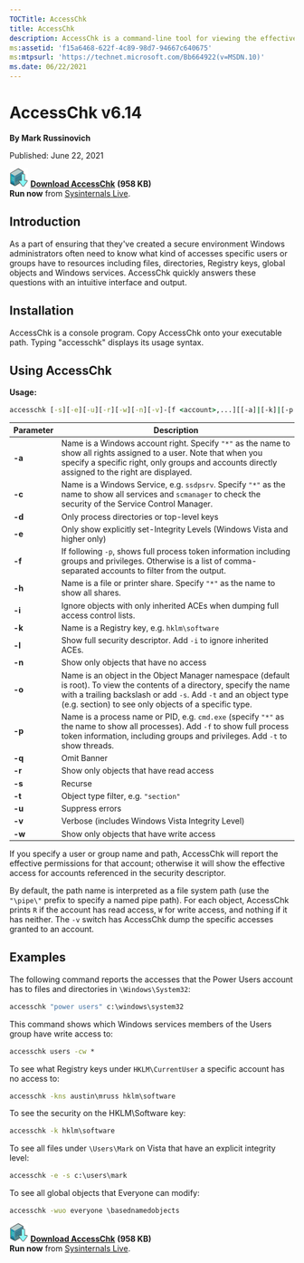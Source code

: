 ```yaml
---
TOCTitle: AccessChk 
title: AccessChk
description: AccessChk is a command-line tool for viewing the effective permissions on files, registry keys, services, processes, kernel objects, and more.
ms:assetid: 'f15a6468-622f-4c89-98d7-94667c640675' 
ms:mtpsurl: 'https://technet.microsoft.com/Bb664922(v=MSDN.10)' 
ms.date: 06/22/2021
---
```


# AccessChk v6.14

**By Mark Russinovich**

Published: June 22, 2021

[![Download](media/shared/download_sm.png)](https://download.sysinternals.com/files/AccessChk.zip)  [**Download AccessChk**](https://download.sysinternals.com/files/AccessChk.zip) **(958 KB)**  
**Run now** from [Sysinternals Live](https://live.sysinternals.com/accesschk.exe).

## Introduction

As a part of ensuring that they've created a secure environment Windows
administrators often need to know what kind of accesses specific users
or groups have to resources including files, directories, Registry keys,
global objects and Windows services. AccessChk quickly answers these
questions with an intuitive interface and output.

## Installation

AccessChk is a console program. Copy AccessChk onto your executable
path. Typing "accesschk" displays its usage syntax.

## Using AccessChk

**Usage:**

```cmd
accesschk [-s][-e][-u][-r][-w][-n][-v]-[f <account>,...][[-a]|[-k]|[-p [-f] [-t]]|[-h][-o [-t <object type>]][-c]|[-d]] [[-l [-i]]|[username]] <file, directory, registry key, process, service, object>
```

|Parameter  |Description  |
|---------|---------|
|  **-a** |  Name is a Windows account right. Specify `"*"` as the name to show all rights assigned to a user. Note that when you specify a specific right, only groups and accounts directly assigned to the right are displayed.|
|  **-c** |  Name is a Windows Service, e.g. `ssdpsrv`. Specify `"*"` as the name to show all services and `scmanager` to check the security of the Service Control Manager.|
|  **-d** |  Only process directories or top-level keys|
|  **-e** |  Only show explicitly set-Integrity Levels (Windows Vista and higher only)|
|  **-f** |  If following `-p`, shows full process token information including groups and privileges. Otherwise is a list of comma-separated accounts to filter from the output.|
|  **-h** |  Name is a file or printer share. Specify `"*"` as the name to show all shares.|
|  **-i** |  Ignore objects with only inherited ACEs when dumping full access control lists.|
|  **-k** |  Name is a Registry key, e.g. `hklm\software`|
|  **-l** |  Show full security descriptor. Add `-i` to ignore inherited ACEs.|
|  **-n** |  Show only objects that have no access|
|  **-o** |  Name is an object in the Object Manager namespace (default is root). To view the contents of a directory, specify the name with a trailing backslash or add `-s`. Add `-t` and an object type (e.g. section) to see only objects of a specific type.|
|  **-p** |  Name is a process name or PID, e.g. `cmd.exe` (specify `"*"` as the name to show all processes). Add `-f` to show full process token information, including groups and privileges. Add `-t` to show threads.|
|  **-q** |  Omit Banner|
|  **-r** |  Show only objects that have read access|
|  **-s** |  Recurse|
|  **-t** |  Object type filter, e.g. `"section"`|
|  **-u** |  Suppress errors|
|  **-v** |  Verbose (includes Windows Vista Integrity Level)|
|  **-w** |  Show only objects that have write access|

If you specify a user or group name and path, AccessChk will report the
effective permissions for that account; otherwise it will show the
effective access for accounts referenced in the security descriptor.

By default, the path name is interpreted as a file system path (use the
`"\pipe\"` prefix to specify a named pipe path). For each object,
AccessChk prints `R` if the account has read access, `W` for write access,
and nothing if it has neither. The `-v` switch has AccessChk dump the
specific accesses granted to an account.

## Examples

The following command reports the accesses that the Power Users account
has to files and directories in `\Windows\System32`:

```cmd
accesschk "power users" c:\windows\system32
```

This command shows which Windows services members of the Users group
have write access to:

```cmd
accesschk users -cw *
```

To see what Registry keys under `HKLM\CurrentUser` a specific account has
no access to:

```cmd
accesschk -kns austin\mruss hklm\software
```

To see the security on the HKLM\\Software key:

```cmd
accesschk -k hklm\software
```

To see all files under `\Users\Mark` on Vista that have an explicit
integrity level:

```cmd
accesschk -e -s c:\users\mark
```

To see all global objects that Everyone can modify:

```cmd
accesschk -wuo everyone \basednamedobjects
```

[![Download](media/shared/download_sm.png)](https://download.sysinternals.com/files/AccessChk.zip)  [**Download AccessChk**](https://download.sysinternals.com/files/AccessChk.zip) **(958 KB)**  
**Run now** from [Sysinternals Live](https://live.sysinternals.com/accesschk.exe).
